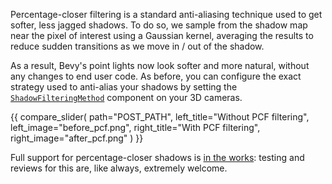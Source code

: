 Percentage-closer filtering is a standard anti-aliasing technique used to get softer, less jagged shadows.
To do so, we sample from the shadow map near the pixel of interest using a Gaussian kernel, averaging the results to reduce sudden transitions as we move in / out of the shadow.

As a result, Bevy's point lights now  look softer and more natural, without any changes to end user code. As before, you can configure the exact strategy used to anti-alias your shadows by setting the [`ShadowFilteringMethod`](https://docs.rs/bevy/0.14/bevy/pbr/enum.ShadowFilteringMethod.html) component on your 3D cameras.

{{ compare_slider(
    path="POST_PATH",
    left_title="Without PCF filtering",
    left_image="before_pcf.png",
    right_title="With PCF filtering",
    right_image="after_pcf.png"
) }}

Full support for percentage-closer shadows is [in the works](https://github.com/bevyengine/bevy/pull/13497): testing and reviews for this are, like always, extremely welcome.
